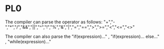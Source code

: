 # PL0
The compiler can parse the operator as follows:
  "+","-","*","/","&&","||","^","!","%","&","|","=","==",">",">=","<","<=","<>"

The compiler can also parse the "if(expression)..." , "if(expression)... else..." , "while(expression)..."
